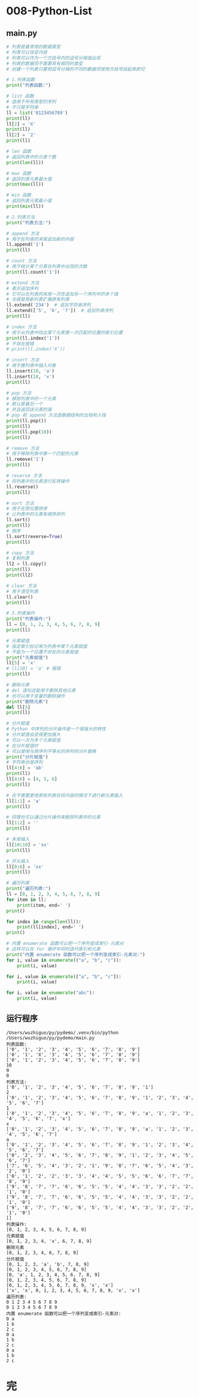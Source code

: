 # 008-Python-List

## main.py

```python
# 列表是最常用的数据类型
# 列表可以改变内容
# 列表可以作为一个方括号内的逗号分隔值出现
# 列表的数据项不需要具有相同的类型
# 创建一个列表只要把逗号分隔的不同的数据项使用方括号括起来即可

# 1.列表函数
print("列表函数:")

# list 函数
# 适用于所有类型的序列
# 不只是字符串
ll = list('0123456789')
print(ll)
ll[2] = 'X'
print(ll)
ll[2] = '2'
print(ll)

# len 函数
# 返回列表中的元素个数
print(len(ll))

# max 函数
# 返回列表元素最大值
print(max(ll))

# min 函数
# 返回列表元素最小值
print(min(ll))

# 2.列表方法
print("列表方法:")

# append 方法
# 用于在列表的末尾追加新的内容
ll.append('1')
print(ll)

# count 方法
# 用于统计某个元素在列表中出现的次数
print(ll.count('1'))

# extend 方法
# 表示追加序列
# 它可以在列表的末尾一次性追加另一个序列中的多个值
# 也就是用新列表扩展原有列表
ll.extend('234')  # 追加字符串序列
ll.extend(['5', '6', '7'])  # 追加列表序列
print(ll)

# index 方法
# 用于从列表中找出某个元素第一次匹配的位置的索引位置
print(ll.index('1'))
# 不存在报错
# print(ll.index('X'))

# insert 方法
# 用于像列表中插入对象
ll.insert(10, 'a')
ll.insert(18, 'x')
print(ll)

# pop 方法
# 移除列表中的一个元素
# 默认是最后一个
# 并且返回该元素的值
# pop 和 append 方法是数据结构的出栈和入栈
print(ll.pop())
print(ll)
print(ll.pop(10))
print(ll)

# remove 方法
# 用于移除列表中第一个匹配的元素
ll.remove('1')
print(ll)

# reverse 方法
# 将列表中的元素进行反转操作
ll.reverse()
print(ll)

# sort 方法
# 用于在原位置排序
# 让列表中的元素有顺序排列
ll.sort()
print(ll)
# 倒序
ll.sort(reverse=True)
print(ll)

# copy 方法
# 复制列表
ll2 = ll.copy()
print(ll)
print(ll2)

# clear 方法
# 用于清空列表
ll.clear()
print(ll)

# 3.列表操作
print("列表操作:")
ll = [0, 1, 2, 3, 4, 5, 6, 7, 8, 9]
print(ll)

# 元素赋值
# 指定索引标记来为列表中某个元素赋值
# 不能为一个位置不存在的元素赋值
print("元素赋值")
ll[5] = 'x'
# ll[10] = 'a' # 报错
print(ll)

# 删除元素
# del 语句还能用于删除其他元素
# 也可以用于变量的删除操作
print("删除元素")
del ll[5]
print(ll)

# 分片赋值
# Python 中序列的分片操作是一个很强大的特性
# 分片赋值会显得更加强大
# 可以一次为多个元素赋值
# 在分片赋值时
# 可以使用与原序列不等长的序列将分片替换
print("分片赋值")
# 字符串也是序列
ll[4:6] = 'ab'
print(ll)
ll[4:6] = [4, 5, 6]
print(ll)

# 在不需要更改原有列表任何内容的情况下进行新元素插入
ll[1:1] = 'a'
print(ll)

# 同理也可以通过分片操作来删除列表中的元素
ll[1:2] = ''
print(ll)

# 末尾插入
ll[10:10] = 'xx'
print(ll)

# 开头插入
ll[0:0] = 'xx'
print(ll)

# 遍历列表
print("遍历列表:")
ll = [0, 1, 2, 3, 4, 5, 6, 7, 8, 9]
for item in ll:
    print(item, end=' ')
print()

for index in range(len(ll)):
    print(ll[index], end=' ')
print()

# 内置 enumerate 函数可以把一个序列变成索引-元素对
# 这样可以在 for 循环中同时迭代索引和元素
print("内置 enumerate 函数可以把一个序列变成索引-元素对:")
for i, value in enumerate(("a", "b", "c")):
    print(i, value)

for i, value in enumerate(["a", "b", "c"]):
    print(i, value)

for i, value in enumerate("abc"):
    print(i, value)


```

## 运行程序

    /Users/wuzhiguo/py/pydemo/.venv/bin/python /Users/wuzhiguo/py/pydemo/main.py 
    列表函数:
    ['0', '1', '2', '3', '4', '5', '6', '7', '8', '9']
    ['0', '1', 'X', '3', '4', '5', '6', '7', '8', '9']
    ['0', '1', '2', '3', '4', '5', '6', '7', '8', '9']
    10
    9
    0
    列表方法:
    ['0', '1', '2', '3', '4', '5', '6', '7', '8', '9', '1']
    2
    ['0', '1', '2', '3', '4', '5', '6', '7', '8', '9', '1', '2', '3', '4', '5', '6', '7']
    1
    ['0', '1', '2', '3', '4', '5', '6', '7', '8', '9', 'a', '1', '2', '3', '4', '5', '6', '7', 'x']
    x
    ['0', '1', '2', '3', '4', '5', '6', '7', '8', '9', 'a', '1', '2', '3', '4', '5', '6', '7']
    a
    ['0', '1', '2', '3', '4', '5', '6', '7', '8', '9', '1', '2', '3', '4', '5', '6', '7']
    ['0', '2', '3', '4', '5', '6', '7', '8', '9', '1', '2', '3', '4', '5', '6', '7']
    ['7', '6', '5', '4', '3', '2', '1', '9', '8', '7', '6', '5', '4', '3', '2', '0']
    ['0', '1', '2', '2', '3', '3', '4', '4', '5', '5', '6', '6', '7', '7', '8', '9']
    ['9', '8', '7', '7', '6', '6', '5', '5', '4', '4', '3', '3', '2', '2', '1', '0']
    ['9', '8', '7', '7', '6', '6', '5', '5', '4', '4', '3', '3', '2', '2', '1', '0']
    ['9', '8', '7', '7', '6', '6', '5', '5', '4', '4', '3', '3', '2', '2', '1', '0']
    []
    列表操作:
    [0, 1, 2, 3, 4, 5, 6, 7, 8, 9]
    元素赋值
    [0, 1, 2, 3, 4, 'x', 6, 7, 8, 9]
    删除元素
    [0, 1, 2, 3, 4, 6, 7, 8, 9]
    分片赋值
    [0, 1, 2, 3, 'a', 'b', 7, 8, 9]
    [0, 1, 2, 3, 4, 5, 6, 7, 8, 9]
    [0, 'a', 1, 2, 3, 4, 5, 6, 7, 8, 9]
    [0, 1, 2, 3, 4, 5, 6, 7, 8, 9]
    [0, 1, 2, 3, 4, 5, 6, 7, 8, 9, 'x', 'x']
    ['x', 'x', 0, 1, 2, 3, 4, 5, 6, 7, 8, 9, 'x', 'x']
    遍历列表:
    0 1 2 3 4 5 6 7 8 9 
    0 1 2 3 4 5 6 7 8 9 
    内置 enumerate 函数可以把一个序列变成索引-元素对:
    0 a
    1 b
    2 c
    0 a
    1 b
    2 c
    0 a
    1 b
    2 c


# 完